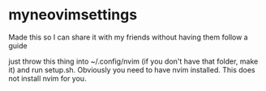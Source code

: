 # myneovimsettings
Made this so I can share it with my friends without having them follow a guide

just throw this thing into ~/.config/nvim (if you don't have that folder, make it) and run setup.sh. Obviously you need to have nvim installed. This does not install nvim for you.
